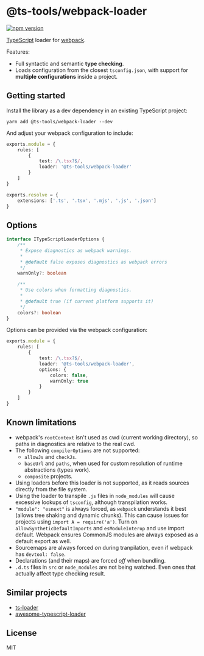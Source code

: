 # @ts-tools/webpack-loader
[![npm version](https://img.shields.io/npm/v/@ts-tools/webpack-loader.svg)](https://www.npmjs.com/package/@ts-tools/webpack-loader)

[TypeScript](https://www.typescriptlang.org/) loader for [webpack](https://webpack.js.org/).

Features:
- Full syntactic and semantic **type checking**.
- Loads configuration from the closest `tsconfig.json`, with support for **multiple configurations** inside a project.

## Getting started

Install the library as a dev dependency in an existing TypeScript project:
```
yarn add @ts-tools/webpack-loader --dev
```

And adjust your webpack configuration to include:
```ts
exports.module = {
    rules: [
        {
            test: /\.tsx?$/,
            loader: '@ts-tools/webpack-loader'
        }
    ]
}

exports.resolve = {
    extensions: ['.ts', '.tsx', '.mjs', '.js', '.json']
}
```

## Options

```ts
interface ITypeScriptLoaderOptions {
    /**
     * Expose diagnostics as webpack warnings.
     *
     * @default false exposes diagnostics as webpack errors
     */
    warnOnly?: boolean

    /**
     * Use colors when formatting diagnostics.
     *
     * @default true (if current platform supports it)
     */
    colors?: boolean
}
```

Options can be provided via the webpack configuration:
```ts
exports.module = {
    rules: [
        {
            test: /\.tsx?$/,
            loader: '@ts-tools/webpack-loader',
            options: {
                colors: false,
                warnOnly: true
            }
        }
    ]
}
```

## Known limitations

- webpack's `rootContext` isn't used as cwd (current working directory), so paths in diagnostics are relative to the real cwd. 
- The following `compilerOptions` are not supported:
  - `allowJs` and `checkJs`.
  - `baseUrl` and `paths`, when used for custom resolution of runtime abstractions (types work).
  - `composite` projects.
- Using loaders before this loader is not supported, as it reads sources directly from the file system.
- Using the loader to transpile `.js` files in `node_modules` will cause excessive lookups of `tsconfig`, although transpilation works.
- `"module": "esnext"` is always forced, as `webpack` understands it best (allows tree shaking and dynamic chunks). This can cause issues for projects using `import A = require('a')`. Turn on `allowSyntheticDefaultImports` and `esModuleInterop` and use import default. Webpack ensures CommonJS modules are always exposed as a default export as well.
- Sourcemaps are always forced *on* during tranpilation, even if webpack has `devtool: false`. 
- Declarations (and their maps) are forced *off* when bundling.
- `.d.ts` files in `src` or `node_modules` are not being watched. Even ones that actually affect type checking result.

## Similar projects

- [ts-loader](https://github.com/TypeStrong/ts-loader)
- [awesome-typescript-loader](https://github.com/s-panferov/awesome-typescript-loader)

## License

MIT
